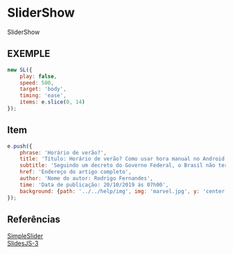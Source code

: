 # SliderShow
SliderShow

## EXEMPLE
```javascript
new SL({
	play: false,
	speed: 500,
	target: 'body',
	timing: 'ease',
	items: e.slice(0, 14)
});
```

## Item
```javascript
e.push({
	phrase: 'Horário de verão?',
	title: 'Título: Horário de verão? Como usar hora manual no Android e corrigir erro',
	subtitle: 'Seguindo um decreto do Governo Federal, o Brasil não terá horário de verão em 2019',
	href: 'Endereço do artigo completo',
	author: 'Nome do autor: Rodrigo Fernandes',
	time: 'Data de publicação: 20/10/2019 ás 07h00',
	background: {path: '../../help/img', img: 'marvel.jpg', y: 'center', x: 'left'}
});
```

## Referências
[SimpleSlider](https://github.com/michu2k/SimpleSlider)  
[SlidesJS-3](https://github.com/nathansearles/Slides/tree/SlidesJS-3)